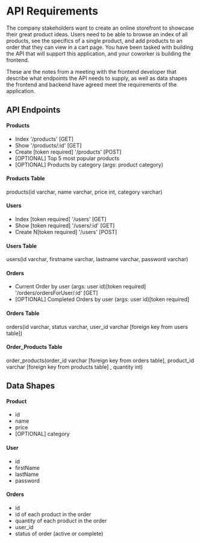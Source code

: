# API Requirements

The company stakeholders want to create an online storefront to showcase their great product ideas. Users need to be able to browse an index of all products, see the specifics of a single product, and add products to an order that they can view in a cart page. You have been tasked with building the API that will support this application, and your coworker is building the frontend.

These are the notes from a meeting with the frontend developer that describe what endpoints the API needs to supply, as well as data shapes the frontend and backend have agreed meet the requirements of the application.

## API Endpoints

#### Products

- Index '/products' [GET]
- Show '/products/:id' [GET]
- Create [token required] '/products' [POST]
- [OPTIONAL] Top 5 most popular products
- [OPTIONAL] Products by category (args: product category)

#### Products Table

products(id varchar, name varchar, price int, category varchar)

#### Users

- Index [token required] '/users' [GET]
- Show [token required] '/users/:id' [GET]
- Create N[token required] '/users' [POST]

#### Users Table

users(id varchar, firstname varchar, lastname varchar, password varchar)

#### Orders

- Current Order by user (args: user id)[token required] '/orders/ordersForUser/:id' [GET]
- [OPTIONAL] Completed Orders by user (args: user id)[token required]

#### Orders Table

orders(id varchar, status varchar, user_id varchar [foreign key from users table])

#### Order_Products Table

order_products(order_id varchar [foreign key from orders table], product_id varchar [foreign key from products table] , quantity int)

## Data Shapes

#### Product

- id
- name
- price
- [OPTIONAL] category

#### User

- id
- firstName
- lastName
- password

#### Orders

- id
- id of each product in the order
- quantity of each product in the order
- user_id
- status of order (active or complete)
